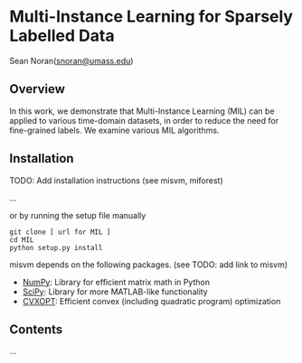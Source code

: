 Multi-Instance Learning for Sparsely Labelled Data
================================================

Sean Noran(<snoran@umass.edu>)

Overview
--------

In this work, we demonstrate that Multi-Instance Learning (MIL) can be applied to
various time-domain datasets, in order to reduce the need for fine-grained labels.
We examine various MIL algorithms.

Installation
------------

TODO: Add installation instructions (see misvm, miforest)

...

or by running the setup file manually

    git clone [ url for MIL ]
    cd MIL
    python setup.py install

misvm depends on the following packages. (see TODO: add link to misvm)

 + [NumPy](http://www.numpy.org/): Library for efficient matrix math in Python
 + [SciPy](http://www.scipy.org/): Library for more MATLAB-like functionality
 + [CVXOPT](http://cvxopt.org/): Efficient convex (including quadratic program) optimization

Contents
--------

...